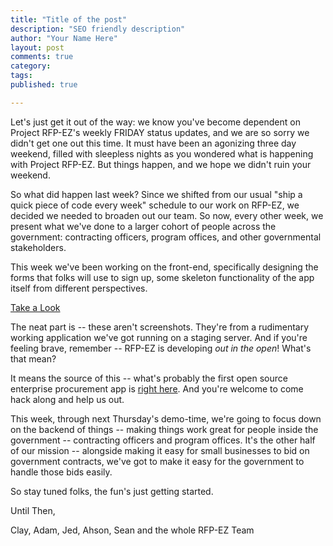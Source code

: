 ```yaml
---
title: "Title of the post"
description: "SEO friendly description"
author: "Your Name Here"
layout: post
comments: true
category:
tags:
published: true

---
```




Let's just get it out of the way: we know you've become dependent on Project RFP-EZ's weekly FRIDAY status updates, and we are so sorry we didn't get one out this time. It must have been an agonizing three day weekend, filled with sleepless nights as you wondered what is happening with Project RFP-EZ. But things happen, and we hope we didn't ruin your weekend.

So what did happen last week? Since we shifted from our usual "ship a quick piece of code every week" schedule to our work on RFP-EZ, we decided we needed to broaden out our team. So now, every other week, we present what we've done to a larger cohort of people across the government: contracting officers, program offices, and other governmental stakeholders.

This week we've been working on the front-end, specifically designing the forms that folks will use to sign up, some skeleton functionality of the app itself from different perspectives. 

[Take a Look](https://www.dropbox.com/sh/2y0oo8qm55smbqf/HtDJF9quHV)

The neat part is -- these aren't screenshots. They're from a rudimentary working application we've got running on a staging server. And if you're feeling brave, remember -- RFP-EZ is developing *out in the open*! What's that mean? 

It means the source of this -- what's probably the first open source enterprise procurement app is [right here](https://github.com/presidential-innovation-fellows/rfpez). And you're welcome to come hack along and help us out. 

This week, through next Thursday's demo-time, we're going to focus down on the backend of things -- making things work great for people inside the government -- contracting officers and program offices. It's the other half of our mission -- alongside making it easy for small businesses to bid on government contracts, we've got to make it easy for the government to handle those bids easily. 

So stay tuned folks, the fun's just getting started. 

Until Then,

Clay, Adam, Jed, Ahson, Sean and the whole RFP-EZ Team


